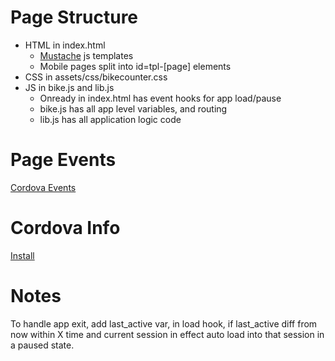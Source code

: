 # Page Structure
* HTML in index.html
    * [Mustache](https://github.com/janl/mustache.js) js templates
    * Mobile pages split into id=tpl-[page] elements
* CSS in assets/css/bikecounter.css
* JS in bike.js and lib.js
    * Onready in index.html has event hooks for app load/pause
    * bike.js has all app level variables, and routing
    * lib.js has all application logic code

# Page Events
[Cordova Events](http://docs.phonegap.com/en/4.0.0/cordova_events_events.md.html)


# Cordova Info
[Install](http://cordova.apache.org/docs/en/4.0.0/guide_cli_index.md.html)


# Notes
To handle app exit, add last_active var, in load hook, if last_active diff from now
within X time and current session in effect auto load into that session in a paused state.
